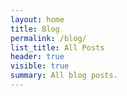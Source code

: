 ```yaml
---
layout: home
title: Blog
permalink: /blog/
list_title: All Posts
header: true
visible: true
summary: All blog posts.
---
```



